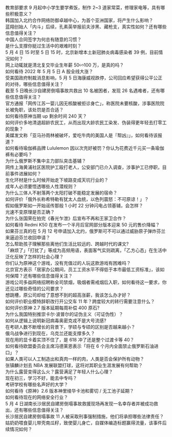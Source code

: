 教育部要求 9 月起中小学生要学煮饭，制作 2~3 道家常菜，修理家电等，具有哪些积极意义？  
韩国加入北约合作网络防御卓越中心，为首个亚洲国家，将产生什么影响？  
蓝翔创始人「内斗」后续，孔素英举报前夫涉黑、藏枪支，真实性如何？还有哪些信息值得关注？  
中国人合同签字为何总有随意的习惯？  
是什么支撑你挺过生活中的艰难时刻？  
5 月 4 日 15 时至 5 日 15 时，北京新增本土新冠肺炎病毒感染者 39 例，目前情况如何？  
网上动辄就是清北复交毕业生年薪 50∽100 万，是真的吗？  
如何看待 2022 年 5 月 5 日 A 股全线大涨？  
受美国政府制裁消息影响，5 月 5 日海康威视跌停，公司回应希望获得公平公正的对待，哪些信息值得关注？  
截至 5 日晚长沙自建房倒塌事故共救出 10 名被困者，发现 26 名遇难者，还有哪些信息值得关注？  
官方通报「网传江苏一婴儿因无核酸被拒诊身亡」，称医院未要核酸，涉事医院院长被免职，该处罚是否合适？  
如何看待原神当期 up 剩余时间 240 天？  
如何评价多地清退超龄农民工，从而出现大龄农民工染发、伪装得更年轻去打零工的现象？  
美媒发文称「亚马孙雨林被破坏，爱吃牛肉的美国人是『帮凶』」，如何看待该报道？  
如何看待瑜伽裤品牌 Lululemon 因以次充好被罚？你认为花费近千元买一条瑜伽裤有必要吗？  
为什么俄罗斯不集中主力部队突击基辅？  
网传上海黄浦社区医院护工殴打老人，公安部门已介入调查，涉事护工已停职，目前事件进展如何？  
生化环材是什么时候开始走下坡路变成天坑行业的？  
成年人必须要悟透哪些人性潜规则？  
为什么三体人不射落两个太阳打破不能稳定发展的宿命？  
如何评价「俄外长称希特勒有犹太人血统，以色列震怒：不可原谅！」？  
假如俄罗斯如一开始谣传那般 1 小时 22 分钟闪电占领基辅，会怎样？  
光速不变原理是否正确？  
为什么张国荣在拍完《春光乍泄》后宣布不再和王家卫合作？  
如何看待 Redmi K50 在发布一个半月后官网部分版本迎来 50 元的售价降幅？  
如果芬兰真的在 5 月 12 号申请加入北约，俄罗斯可不可以通过威胁原子弹炸芬兰来逼迫芬兰收回申请？  
怎么帮助孩子理解那些离他们生活比较远的、跨越时代的课文?  
「麻烦了」「打扰了」等成为高频用语，表面客气实则疏离，「乙方心态」在生活中泛化反映了怎样的社会心理？  
你们认为原神这个游戏，没有充值过的人玩这款游戏有困难吗？  
北京官方表示「居家办公期间，员工工资水平不得低于本市最低工资标准」，该如何保障？还有哪些信息值得关注？  
游戏公司多益网络招聘称全司禁烟，吸烟者需戒烟后入职，如何看待这一要求，你还见过哪些奇怪的公司要求？  
想跳槽，原公司却给了意想不到的超高涨薪，我该怎么办才好？  
如何评价职业模特辞职改行开公交车 11 年？跨度较大的转行需要注意什么？  
如何评价原神 2.7 版本延期每周补偿 400 原石?  
为什么我国特别推崇卡尔·波普尔的证伪主义（可证伪性）？  
如何从逻辑上说明新冠病毒奥密克戎不是大号流感?  
在考研人数不断增长的背景下，学硕与专硕的区别是否越来越小？  
俄乌战争进行到现在，乌克兰还能支撑多久？  
现在用的显卡着实顶不住了，是 618 冲了还是整个过渡卡等 40？  
如何看待欧盟委员会主席冯德莱恩表示「将在 6 个月内全面禁止俄罗斯石油进口」？  
如果人类可以人工制造出和真肉一样的肉，人类是否会保护所有动物？  
张镇麟计划去 NBA 发展联盟打球，这将对其职业生涯发展有何帮助？  
为什么露营变得这么火？露营满足了年轻人什么心理？  
现在初三，学习不好，能去中专吗？  
考研学校有哪些名声好的大学？  
如何看待《原神》2.6 版本神里绫华卡池和雾切 / 无工池子延期？  
如何看待现在的网络安全行业？  
5 月 4 日湖南长沙居民自建房倒塌事故救援现场再发现一名幸存者并被成功救出，还有哪些信息值得关注？  
长沙居民自建房倒塌事故 11 人被采取刑事强制措施，他们将承担哪些法律责任？  
姑奶奶喂食婴儿带壳南瓜籽，致使婴儿身亡，自媒体编造标题赢得流量，该事件后续情况如何？  
